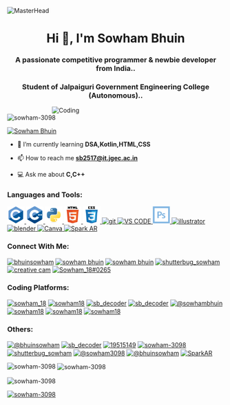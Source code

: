 ![MasterHead](https://img.freepik.com/premium-vector/coding-system-banner_87720-2994.jpg?w=2000)
<h1 align="center">Hi 👋, I'm Sowham Bhuin</h1>
<h3 align="center">A passionate competitive programmer & newbie developer from India..</h3>
<h3 align="center">Student of Jalpaiguri Government Engineering College (Autonomous)..</h3>
<img align="right" alt="Coding" width="400" src="https://c.tenor.com/NOYF3f82b_gAAAAC/programmer.gif"

<p align="left"> <img src="https://komarev.com/ghpvc/?username=sowham-3098&label=Profile%20views&color=0e75b6&style=flat" alt="sowham-3098" /> </p>


<p align="left"> <a href="https://www.linkedin.com/in/sowham-bhuin/" target="blank"><img src="https://www.godrejproperties.com/backoffice/data_content/projects/comingsoon_to_south_delhi_delhi/landing_page/images/connect-linkedin.png" alt="Sowham Bhuin" width="150" height="30" /></a> </p>


- 🌱 I’m currently learning **DSA,Kotlin,HTML,CSS**

- 📫 How to reach me **sb2517@it.jgec.ac.in**

- 💻 Ask me about **C,C++**
<h3 align="left">Languages and Tools:</h3>
<p align="left"> <a href="https://www.cprogramming.com/" target="_blank" rel="noreferrer"> <img src="https://raw.githubusercontent.com/devicons/devicon/master/icons/c/c-original.svg" alt="c" width="40" height="40"/> </a> <a href="https://www.w3schools.com/cpp/" target="_blank" rel="noreferrer"> <img src="https://raw.githubusercontent.com/devicons/devicon/master/icons/cplusplus/cplusplus-original.svg" alt="cplusplus" width="40" height="40"/> </a> <a href="https://www.python.org" target="_blank" rel="noreferrer"> <img src="https://raw.githubusercontent.com/devicons/devicon/master/icons/python/python-original.svg" alt="python" width="40" height="40"/> </a>
<a href="https://www.w3.org/html/" target="_blank" rel="noreferrer"> <img src="https://raw.githubusercontent.com/devicons/devicon/master/icons/html5/html5-original-wordmark.svg" alt="html5" width="40" height="40"/> </a><a href="https://www.w3schools.com/css/" target="_blank" rel="noreferrer"> <img src="https://raw.githubusercontent.com/devicons/devicon/master/icons/css3/css3-original-wordmark.svg" alt="css3" width="40" height="40"/> </a>  <a href="https://git-scm.com/" target="_blank" rel="noreferrer"> <img src="https://www.vectorlogo.zone/logos/git-scm/git-scm-icon.svg" alt="git" width="40" height="40"/> </a> 
<a href="https://visualstudio.microsoft.com/" target="_blank" rel="noreferrer"> <img src="https://code.visualstudio.com/assets/images/code-stable.png" alt="VS CODE" width="40" height="40"/> </a>
<a href="https://www.photoshop.com/en" target="_blank" rel="noreferrer"> <img src="https://raw.githubusercontent.com/devicons/devicon/master/icons/photoshop/photoshop-line.svg" alt="photoshop" width="40" height="40"/> </a> 
<a href="https://www.illustrator.com/en" target="_blank" rel="noreferrer"> <img src="https://upload.wikimedia.org/wikipedia/commons/thumb/6/66/Illustrator_CC_icon.png/492px-Illustrator_CC_icon.png" alt="illustrator" width="40" height="40"/> </a>
<a href="https://www.blender.com/en" target="_blank" rel="noreferrer"> <img src="https://upload.wikimedia.org/wikipedia/commons/thumb/0/0c/Blender_logo_no_text.svg/1200px-Blender_logo_no_text.svg.png" alt="blender" width="40" height="40"/> </a><a href="https://www.canva.com/en" target="_blank" rel="noreferrer"> <img src="https://pnggrid.com/wp-content/uploads/2021/05/Canva-app-logo-768x768.png"
alt="Canva" width="40" height="40"/> </a>
<a href="https://sparkar.facebook.com/ar-studio/" target="_blank" rel="noreferrer"> <img src="https://repository-images.githubusercontent.com/238927599/670df700-49b8-11ea-8e07-4d0c886ccc9a"
alt="Spark AR" width="40" height="40"/> </a>
</p>
 











<h3 align="left">Connect With Me:</h3>
<p align="left">
<a href="https://twitter.com/bhuinsowham" target="blank"><img align="center" src="https://raw.githubusercontent.com/rahuldkjain/github-profile-readme-generator/master/src/images/icons/Social/twitter.svg" alt="bhuinsowham" height="30" width="40" /></a>
<a href="https://linkedin.com/in/sowham bhuin" target="blank"><img align="center" src="https://raw.githubusercontent.com/rahuldkjain/github-profile-readme-generator/master/src/images/icons/Social/linked-in-alt.svg" alt="sowham bhuin" height="30" width="40" /></a>
<a href="https://www.facebook.com/sowham bhuin" target="blank"><img align="center" src="https://raw.githubusercontent.com/rahuldkjain/github-profile-readme-generator/master/src/images/icons/Social/facebook.svg" alt="sowham bhuin" height="30" width="40" /></a>
<a href="https://instagram.com/shutterbug_sowham/" target="blank"><img align="center" src="https://raw.githubusercontent.com/rahuldkjain/github-profile-readme-generator/master/src/images/icons/Social/instagram.svg" alt="shutterbug_sowham" height="30" width="40" /></a>
<a href="https://www.youtube.com/channel/UCNV7z5JpuflEl8Rtx-IM3gw/featured" target="blank"><img align="center" src="https://raw.githubusercontent.com/rahuldkjain/github-profile-readme-generator/master/src/images/icons/Social/youtube.svg" alt="creative cam" height="30" width="40" /></a>
<a href="https://discord.gg/Sowham_18#0265" target="blank"><img align="center" src="https://raw.githubusercontent.com/rahuldkjain/github-profile-readme-generator/master/src/images/icons/Social/discord.svg" alt="Sowham_18#0265" height="30" width="40" /></a>
</p>

<h3 align="left">Coding Platforms:</h3>
<p align="left">
<a href="https://www.codechef.com/users/sowham_18" target="blank"><img align="center" src="https://cdn.jsdelivr.net/npm/simple-icons@3.1.0/icons/codechef.svg" alt="sowham_18" height="30" width="40" /></a>
<a href="https://www.hackerrank.com/sowham18" target="blank"><img align="center" src="https://raw.githubusercontent.com/rahuldkjain/github-profile-readme-generator/master/src/images/icons/Social/hackerrank.svg" alt="sowham18" height="30" width="40" /></a>
<a href="https://codeforces.com/profile/sb_decoder" target="blank"><img align="center" src="https://raw.githubusercontent.com/rahuldkjain/github-profile-readme-generator/master/src/images/icons/Social/codeforces.svg" alt="sb_decoder" height="30" width="40" /></a>
<a href="https://www.leetcode.com/sb_decoder" target="blank"><img align="center" src="https://raw.githubusercontent.com/rahuldkjain/github-profile-readme-generator/master/src/images/icons/Social/leet-code.svg" alt="sb_decoder" height="30" width="40" /></a>
<a href="https://www.hackerearth.com/@sowhambhuin" target="blank"><img align="center" src="https://raw.githubusercontent.com/rahuldkjain/github-profile-readme-generator/master/src/images/icons/Social/hackerearth.svg" alt="@sowhambhuin" height="30" width="40" /></a>
<a href="https://auth.geeksforgeeks.org/user/sowham18" target="blank"><img align="center" src="https://raw.githubusercontent.com/rahuldkjain/github-profile-readme-generator/master/src/images/icons/Social/geeks-for-geeks.svg" alt="sowham18" height="30" width="40" /></a>
<a href="https://atcoder.jp/users/sb_decoder" target="blank"><img align="center" src="https://img.atcoder.jp/assets/atcoder.png" alt="sowham18" height="40" width="40" /></a>
<a href="https://www.codingninjas.com/codestudio/profile/7c9cdec9-7f01-467b-9f53-3f93d071f24b" target="blank"><img align="center" src="https://encrypted-tbn0.gstatic.com/images?q=tbn:ANd9GcRgc1xfS5LK7FayIDccjkLFNYUrvJJMAj4DVZzEzybMqVcjz8M3LRCLG-61f-c08icMLd0&usqp=CAU" alt="sowham18" height="40" width="50" /></a>
</p>



<h3 align="left">Others:</h3>
<p align="left">
  <a href="https://www.cloudskillsboost.google/public_profiles/0090f9d7-1547-43cc-8a87-e6136cca4b17" target="blank"><img align="center" src="https://www.vectorlogo.zone/logos/google_cloud/google_cloud-icon.svg" alt="@bhuinsowham" height="40" width="40" /></a>
<a href="https://dev.to/sb_decoder" target="blank"><img align="center" src="https://raw.githubusercontent.com/rahuldkjain/github-profile-readme-generator/master/src/images/icons/Social/devto.svg" alt="sb_decoder" height="30" width="40" /></a>
<a href="https://stackoverflow.com/users/19515149" target="blank"><img align="center" src="https://raw.githubusercontent.com/rahuldkjain/github-profile-readme-generator/master/src/images/icons/Social/stack-overflow.svg" alt="19515149" height="30" width="40" /></a>
<a href="https://codesandbox.com/sowham-3098" target="blank"><img align="center" src="https://raw.githubusercontent.com/rahuldkjain/github-profile-readme-generator/master/src/images/icons/Social/codesandbox.svg" alt="sowham-3098" height="30" width="40" /></a>
<a href="https://dribbble.com/shutterbug_sowham" target="blank"><img align="center" src="https://raw.githubusercontent.com/rahuldkjain/github-profile-readme-generator/master/src/images/icons/Social/dribbble.svg" alt="shutterbug_sowham" height="30" width="40" /></a>
<a href="https://hashnode.com/@sowham3098" target="blank"><img align="center" src="https://raw.githubusercontent.com/rahuldkjain/github-profile-readme-generator/master/src/images/icons/Social/hashnode.svg" alt="@sowham3098" height="30" width="40" /></a>
<a href="https://medium.com/@bhuinsowham" target="blank"><img align="center" src="https://raw.githubusercontent.com/rahuldkjain/github-profile-readme-generator/master/src/images/icons/Social/medium.svg" alt="@bhuinsowham" height="30" width="40" /></a>
<a href="https://www.facebook.com/sparkarhub/portfolios/ig/shutterbug_sowham/" target="blank"><img align="center" src="https://repository-images.githubusercontent.com/238927599/670df700-49b8-11ea-8e07-4d0c886ccc9a" alt="SparkAR" height="30" width="40" /></a>

</p>







<p><img align="left" src="https://github-readme-stats.vercel.app/api/top-langs?username=sowham-3098&show_icons=true&locale=en&layout=compact" alt="sowham-3098" /></p>

<p>&nbsp;<img align="center" src="https://github-readme-stats.vercel.app/api?username=sowham-3098&show_icons=true&locale=en" alt="sowham-3098" /></p>


<p><img align="center" src="https://github-readme-streak-stats.herokuapp.com/?user=sowham-3098&" alt="sowham-3098" /></p>
<p align="left"> <a href="https://github.com/ryo-ma/github-profile-trophy"><img src="https://github-profile-trophy.vercel.app/?username=sowham-3098" alt="sowham-3098" /></a> </p>


